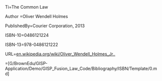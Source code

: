 Ti=The Common Law

Author =Oliver Wendell Holmes

PublishedBy=Courier Corporation, 2013

ISBN-10=0486121224

ISBN-13=978-0486121222

URL=<a href="https://en.wikipedia.org/wiki/Oliver_Wendell_Holmes_Jr.">en.wikipedia.org/wiki/Oliver_Wendell_Holmes_Jr..</a>



=[G/BrownEdu/GISP-Application/Demo/GISP_Fusion_Law_Code/Bibliography/ISBN/Template/0.md]

